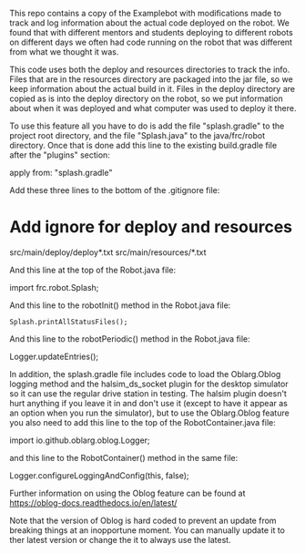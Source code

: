 This repo contains a copy of the Examplebot with modifications made to track and log information about the 
actual code deployed on the robot. We found that with different mentors and students deploying to different
robots on different days we often had code running on the robot that was different from what we thought it 
was. 

This code uses both the deploy and resources directories to track the info. Files that are in the resources 
directory are packaged into the jar file, so we keep information about the actual build in it. Files in the 
deploy directory are copied as is into the deploy directory on the robot, so we put information about when it
was deployed and what computer was used to deploy it there. 

To use this feature all you have to do is add the file "splash.gradle" to the project root directory, and the
file "Splash.java" to the java/frc/robot directory. Once that is done add this line to the existing
build.gradle file after the "plugins" section:

apply from: "splash.gradle"

Add these three lines to the bottom of the .gitignore file:

# Add ignore for deploy and resources
src/main/deploy/deploy*.txt
src/main/resources/*.txt

And this line at the top of the Robot.java file:

import frc.robot.Splash;

And this line to the robotInit() method in the Robot.java file:

    Splash.printAllStatusFiles();
    
And this line to the robotPeriodic() method in the Robot.java file:

Logger.updateEntries();

In addition, the splash.gradle file includes code to load the Oblarg.Oblog logging method and the halsim_ds_socket
plugin for the desktop simulator so it can use the regular drive station in testing. The halsim plugin doesn't hurt 
anything if you leave it in and don't use it (except to have it appear as an option when you run the simulator), 
but to use the Oblarg.Oblog feature you also need to add this line to the top of the RobotContainer.java file:

import io.github.oblarg.oblog.Logger;

and this line to the RobotContainer() method in the same file:

Logger.configureLoggingAndConfig(this, false);

Further information on using the Oblog feature can be found at https://oblog-docs.readthedocs.io/en/latest/

Note that the version of Oblog is hard coded to prevent an update from breaking things at an inopportune moment.
You can manually update it to ther latest version or change the it to always use the latest.
